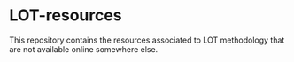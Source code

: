 # LOT-resources
This repository contains the resources associated to LOT methodology that are not available online somewhere else.
